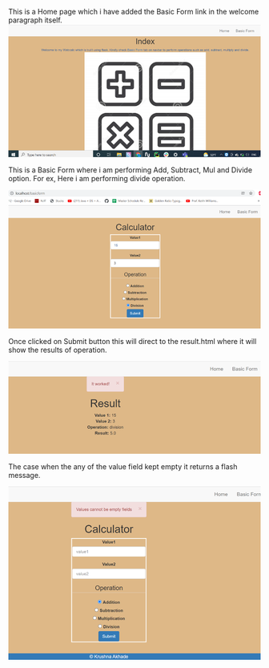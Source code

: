 This is a Home page which i have added the Basic Form link in the welcome paragraph itself. 
![img_8.png](img_8.png)

This is a Basic Form where i am performing Add, Subtract, Mul and Divide option.
For ex, Here i am performing divide operation.

![img_11.png](img_11.png)

Once clicked on Submit button this will direct to the result.html where it will show the results of operation.

![img_12.png](img_12.png)

The case when the any of the value field kept empty it returns a flash message.

![img_13.png](img_13.png)